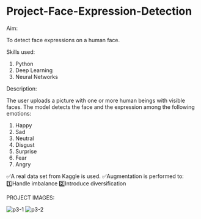 # Project-Face-Expression-Detection

Aim:

To detect face expressions on a human face. 

Skills used:

1. Python
2. Deep Learning
3. Neural Networks

Description:

The user uploads a picture with one or more human beings with visible faces. The model detects the face and the expression among the following emotions:

1. Happy
2. Sad
3. Neutral
4. Disgust
5. Surprise
6. Fear
7. Angry

✅A real data set from Kaggle is used. 
✅Augmentation is performed to:
1️⃣Handle imbalance
2️⃣Introduce diversification

PROJECT IMAGES:

![p3-1](https://github.com/user-attachments/assets/ea85353d-5836-42e5-9560-19dfb911db7f)
![p3-2](https://github.com/user-attachments/assets/c3c8f863-bf4e-4e7e-9e3b-7305dfe9d267)

